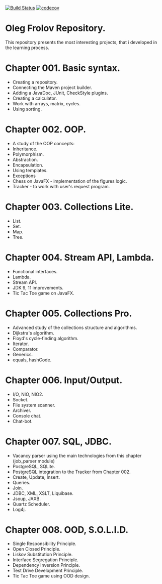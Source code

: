 [![Build Status](https://travis-ci.org/FrolovOlegVladimirovich/job4j.svg?branch=master)](https://travis-ci.org/FrolovOlegVladimirovich/job4j)
[![codecov](https://codecov.io/gh/FrolovOlegVladimirovich/job4j/branch/master/graph/badge.svg)](https://codecov.io/gh/FrolovOlegVladimirovich/job4j)

# Oleg Frolov Repository.

This repository presents the most interesting projects, that i developed in the learning process.

# Chapter 001. Basic syntax.
- Creating a repository.
- Connecting the Maven project builder.
- Adding a JavaDoc, JUnit, CheckStyle plugins.
- Creating a calculator.
- Work with arrays, matrix, cycles.
- Using sorting.

# Chapter 002. OOP.
- A study of the OOP concepts:
- Inheritance.
- Polymorphism. 
- Abstraction.
- Encapsulation.
- Using templates.
- Exceptions
- Chess on JavaFX - implementation of the figures logic.
- Tracker - to work with user's request program.

# Chapter 003. Collections Lite.
- List.
- Set.
- Map.
- Tree.

# Chapter 004. Stream API, Lambda.
- Functional interfaces.
- Lambda.
- Stream API.
- JDK 9, 11 improvements.
- Tic Tac Toe game on JavaFX.

# Chapter 005. Collections Pro.
- Advanced study of the collections structure and algorithms.
- Dijkstra's algorithm.
- Floyd's cycle-finding algorithm.
- Iterator.
- Comparator.
- Generics.
- equals, hashCode.

# Chapter 006. Input/Output.
- I/O, NIO, NIO2.
- Socket.
- File system scanner.
- Archiver.
- Console chat.
- Chat-bot.

# Chapter 007. SQL, JDBC.
- Vacancy parser using the main technologies from this chapter (job_parser module)
- PostgreSQL, SQLite.
- PostgreSQL integration to the Tracker from Chapter 002.
- Create, Update, Insert.
- Queries.
- Join.
- JDBC, XML, XSLT, Liquibase.
- Jsoup, JAXB.
- Quartz Scheduler.
- Log4j.

# Chapter 008. OOD, S.O.L.I.D.
- Single Responsibility Principle.
- Open Closed Principle.
- Liskov Substitution Principle.
- Interface Segregation Principle.
- Dependency Inversion Principle.
- Test Drive Development Principle.
- Tic Tac Toe game using OOD design.
